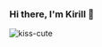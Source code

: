### Hi there, I'm Kirill 👋
![kiss-cute](https://github.com/KirraDark/KirraDark/assets/143289413/7799c58d-21bc-4173-94a0-a48ddb292491)

